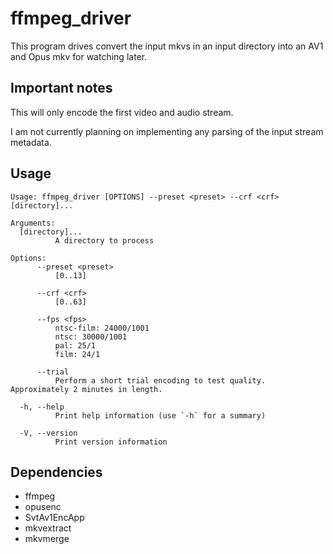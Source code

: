 # ffmpeg_driver

This program drives convert the input mkvs in an input directory into an AV1
and Opus mkv for watching later.

## Important notes

This will only encode the first video and audio stream.

I am not currently planning on implementing any parsing of the input stream metadata.

## Usage

```
Usage: ffmpeg_driver [OPTIONS] --preset <preset> --crf <crf> [directory]...

Arguments:
  [directory]...
          A directory to process

Options:
      --preset <preset>
          [0..13]

      --crf <crf>
          [0..63]

      --fps <fps>
          ntsc-film: 24000/1001
          ntsc: 30000/1001
          pal: 25/1
          film: 24/1

      --trial
          Perform a short trial encoding to test quality. Approximately 2 minutes in length.

  -h, --help
          Print help information (use `-h` for a summary)

  -V, --version
          Print version information
```

## Dependencies

* ffmpeg
* opusenc
* SvtAv1EncApp
* mkvextract
* mkvmerge
